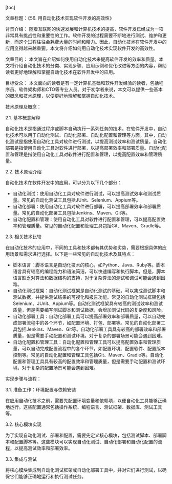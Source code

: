 
[toc]                    
                
                
文章标题：《56. 用自动化技术实现软件开发的高效性》

背景介绍：
随着互联网的快速发展和计算机技术的提高，软件开发已经成为一项非常具有挑战性和重要性的工作。软件开发的过程需要不断地进行测试、维护和更新，而这个过程往往会耗费大量的时间和精力。因此，自动化技术在软件开发中的应用变得越来越重要。本文将介绍如何用自动化技术实现软件开发的高效性。

文章目的：
本文旨在介绍如何使用自动化技术来提高软件开发的效率和质量。本文将介绍自动化技术的分类、实现步骤、应用示例和优化改进等方面的内容，帮助读者更好地理解和掌握自动化技术在软件开发中的应用。

目标受众：
本文面向的读者是有一定计算机基础和软件开发经验的读者，包括程序员、软件架构师和CTO等专业人员。对于初学者来说，本文可以提供一些基本的概念和技术原理，以便更好地理解和掌握自动化技术。

技术原理及概念：

2.1. 基本概念解释

自动化技术是指通过程序或脚本自动执行一系列任务的技术。在软件开发中，自动化技术可以用于自动化测试、自动化部署、自动化配置和管理等方面。其中，自动化测试是指使用自动化工具对软件进行测试，以提高测试效率和测试质量。自动化部署是指使用自动化工具对软件进行部署，以提高部署效率和部署质量。自动化配置和管理是指使用自动化工具对软件进行配置和管理，以提高配置效率和管理质量。

2.2. 技术原理介绍

自动化技术在软件开发中的应用，可以分为以下几个部分：

- 自动化测试：使用自动化工具对软件进行测试，可以提高测试效率和测试质量。常见的自动化测试工具包括JUnit、Selenium、Appium等。
- 自动化部署：使用自动化工具对软件进行部署，可以提高部署效率和部署质量。常见的自动化部署工具包括Jenkins、Maven、Git等。
- 自动化配置和管理：使用自动化工具对软件进行配置和管理，可以提高配置效率和管理质量。常见的自动化配置和管理工具包括Git、Maven、Gradle等。

2.3. 相关技术比较

在自动化技术的应用中，不同的工具和技术都有其优势和劣势，需要根据具体的应用场景和需求进行选择。以下是一些常见的自动化技术及其特点：

- 脚本语言：脚本语言是自动化技术的核心，如Python、Java、Ruby等。脚本语言具有较高的编程能力和语法简洁，可以快速编写和执行脚本。但是，脚本语言缺乏对算法和数据结构的支持，对于复杂算法的测试和调试可能会遇到困难。
- 自动化测试框架：自动化测试框架是自动化测试的基础，可以集成测试脚本和测试数据，并提供测试结果的可视化和报告功能。常见的自动化测试框架包括Selenium、JUnit、Appium等。自动化测试框架具有较高的测试效率和测试质量，但是需要编写测试脚本和测试数据，会增加测试代码的复杂度和风险。
- 自动化部署工具：自动化部署工具可以提高部署效率和部署质量，可以自动完成部署流程中的各个环节，如配置环境、打包、部署等。常见的自动化部署工具包括Jenkins、Maven、Git等。自动化部署工具具有较高的部署效率和部署质量，但是需要手动配置和测试环境，对于复杂的部署场景可能会遇到困难。
- 自动化配置和管理工具：自动化配置和管理工具可以提高配置效率和管理质量，可以自动完成配置流程中的各个环节，如配置环境、配置软件、配置版本控制等。常见的自动化配置和管理工具包括Git、Maven、Gradle等。自动化配置和管理工具具有较高的配置效率和管理质量，但是需要手动配置和测试环境，对于复杂的配置场景可能会遇到困难。

实现步骤与流程：

3.1. 准备工作：环境配置与依赖安装

在应用自动化技术之前，需要先配置环境变量和依赖项，以便自动化工具能够正确地运行。这些配置通常包括操作系统、编程语言、测试框架、数据库、测试工具等。

3.2. 核心模块实现

为了实现自动化测试、部署和配置，需要先定义核心模块，包括测试脚本、部署脚本和配置脚本等。这些模块可以实现自动化测试、自动化部署和自动化配置的流程，以提高测试效率和部署效率。

3.3. 集成与测试

将核心模块集成到自动化测试框架或自动化部署工具中，并对它们进行测试，以确保它们能够正确地运行和执行测试任务。

